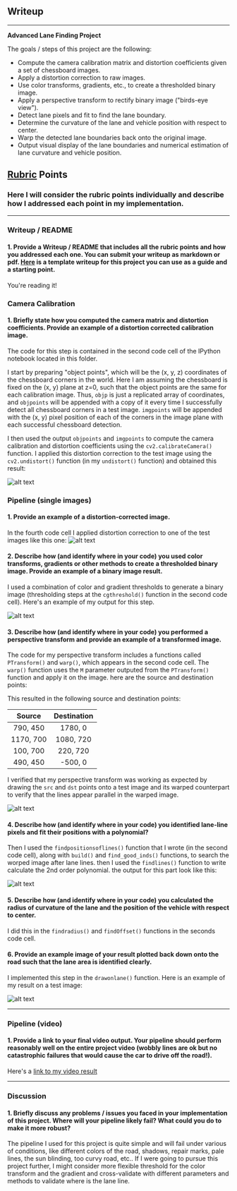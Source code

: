 ## Writeup

---

**Advanced Lane Finding Project**

The goals / steps of this project are the following:

* Compute the camera calibration matrix and distortion coefficients given a set of chessboard images.
* Apply a distortion correction to raw images.
* Use color transforms, gradients, etc., to create a thresholded binary image.
* Apply a perspective transform to rectify binary image ("birds-eye view").
* Detect lane pixels and fit to find the lane boundary.
* Determine the curvature of the lane and vehicle position with respect to center.
* Warp the detected lane boundaries back onto the original image.
* Output visual display of the lane boundaries and numerical estimation of lane curvature and vehicle position.

[//]: # (Image References)

[image1]: ./camera_cal/undistorted/calibration1.png "Undistorted"
[image2]: ./output_images/undistorted.jpg "Road Undistorted"
[image3]: ./output_images/binary.jpg "Binary Example"
[image4]: ./output_images/binary_warped.jpg "Warp Example"
[image5]: ./output_images/windows_img.jpg "Fit Visual"
[image6]: ./output_images/result.jpg "Output"
[video1]: ./project_video.mp4 "Video"

## [Rubric](https://review.udacity.com/#!/rubrics/571/view) Points

### Here I will consider the rubric points individually and describe how I addressed each point in my implementation.  

---

### Writeup / README

#### 1. Provide a Writeup / README that includes all the rubric points and how you addressed each one.  You can submit your writeup as markdown or pdf.  [Here](https://github.com/udacity/CarND-Advanced-Lane-Lines/blob/master/writeup_template.md) is a template writeup for this project you can use as a guide and a starting point.  

You're reading it!

### Camera Calibration

#### 1. Briefly state how you computed the camera matrix and distortion coefficients. Provide an example of a distortion corrected calibration image.

The code for this step is contained in the second code cell of the IPython notebook located in this folder.

I start by preparing "object points", which will be the (x, y, z) coordinates of the chessboard corners in the world. Here I am assuming the chessboard is fixed on the (x, y) plane at z=0, such that the object points are the same for each calibration image.  Thus, `objp` is just a replicated array of coordinates, and `objpoints` will be appended with a copy of it every time I successfully detect all chessboard corners in a test image.  `imgpoints` will be appended with the (x, y) pixel position of each of the corners in the image plane with each successful chessboard detection.  

I then used the output `objpoints` and `imgpoints` to compute the camera calibration and distortion coefficients using the `cv2.calibrateCamera()` function.  I applied this distortion correction to the test image using the `cv2.undistort()` function (in my `undistort()` function) and obtained this result: 

![alt text][image1]

### Pipeline (single images)

#### 1. Provide an example of a distortion-corrected image.

In the fourth code cell I applied  distortion correction to one of the test images like this one:
![alt text][image2]

#### 2. Describe how (and identify where in your code) you used color transforms, gradients or other methods to create a thresholded binary image.  Provide an example of a binary image result.

I used a combination of color and gradient thresholds to generate a binary image (thresholding steps at the `cgthreshold()` function in the second code cell).  Here's an example of my output for this step.

![alt text][image3]

#### 3. Describe how (and identify where in your code) you performed a perspective transform and provide an example of a transformed image.

The code for my perspective transform includes a functions called `PTransform()` and `warp()`, which appears in the second code cell.  The `warp()` function uses the `M` parameter outputed from the `PTransform()` function and apply it on the image. here are the source and destination points:

This resulted in the following source and destination points:

| Source        | Destination   | 
|:-------------:|:-------------:| 
| 790, 450      | 1780, 0       | 
| 1170, 700     | 1080, 720     |
| 100, 700      | 220, 720      |
| 490, 450      | -500, 0       |

I verified that my perspective transform was working as expected by drawing the `src` and `dst` points onto a test image and its warped counterpart to verify that the lines appear parallel in the warped image.

![alt text][image4]

#### 4. Describe how (and identify where in your code) you identified lane-line pixels and fit their positions with a polynomial?

Then I used the `findpositionsoflines()` function that I wrote (in the second code cell), along with `build()` and `find_good_inds()` functions, to search the worped image after lane lines. then I used the `findlines()` function to write calculate the 2nd order polynomial. the output for this part look like this:

![alt text][image5]

#### 5. Describe how (and identify where in your code) you calculated the radius of curvature of the lane and the position of the vehicle with respect to center.

I did this in the `findradius()` and `findOffset()` functions in the seconds code cell.

#### 6. Provide an example image of your result plotted back down onto the road such that the lane area is identified clearly.

I implemented this step in the `drawonlane()` function. Here is an example of my result on a test image:

![alt text][image6]

---

### Pipeline (video)

#### 1. Provide a link to your final video output.  Your pipeline should perform reasonably well on the entire project video (wobbly lines are ok but no catastrophic failures that would cause the car to drive off the road!).

Here's a [link to my video result](./project_video_output.mp4)

---

### Discussion

#### 1. Briefly discuss any problems / issues you faced in your implementation of this project.  Where will your pipeline likely fail?  What could you do to make it more robust?

The pipeline I used for this project is quite simple and will fail under various of conditions, like different colors of the road, shadows, repair marks, pale lines, the sun blinding, too curvy road, etc..
If I were going to pursue this project further, I might consider more flexible threshold for the color transform and the gradient and cross-validate with different parameters and methods to validate where is the lane line.